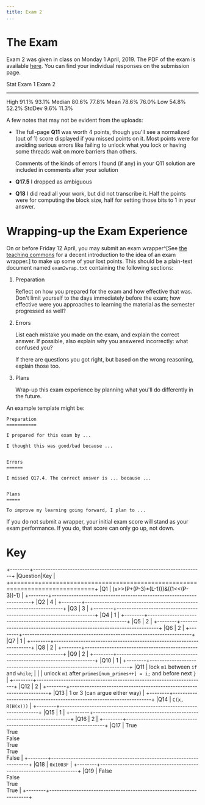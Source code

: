 ```yaml
---
title: Exam 2
...
```


# The Exam

Exam 2 was given in class on Monday 1 April, 2019.
The PDF of the exam is available [here](files/s2019exam2.pdf).
You can find your individual responses on the submission page.

Stat        Exam 1       Exam 2
------      -------      -------
High        91.1%        93.1%
Median      80.6%        77.8%
Mean        78.6%        76.0%
Low         54.8%        52.2%
StdDev       9.6%        11.3%

A few notes that may not be evident from the uploads:

- The full-page **Q11** was worth 4 points,
    though you'll see a normalized (out of 1) score displayed if you missed points on it.
    Most points were for avoiding serious errors like failing to unlock what you lock or having some threads wait on more barriers than others.
    
    Comments of the kinds of errors I found (if any) in your Q11 solution are included in comments after your solution
- **Q17.5** I dropped as ambiguous
- **Q18** I did read all your work, but did not transcribe it.
    Half the points were for computing the block size,
    half for setting those bits to 1 in your answer.

# Wrapping-up the Exam Experience

On or before Friday 12 April, you may submit an exam wrapper^[See [the teaching commons](https://teachingcommons.stanford.edu/teaching-talk/exam-wrappers) for a decent introduction to the idea of an exam wrapper.] to make up some of your lost points. This should be a plain-text document named `exam2wrap.txt` containing the following sections:

1. Preparation

    Reflect on how you prepared for the exam and how effective that was.
    Don't limit yourself to the days immediately before the exam; how effective were you approaches to learning the material as the semester progressed as well?

2. Errors
    
    List each mistake you made on the exam, and explain the correct answer.
    If possible, also explain why you answered incorrectly: what confused you?
    
    If there are questions you got right, but based on the wrong reasoning, explain those too.

3. Plans
    
    Wrap-up this exam experience by planning what you'll do differently in the future.

An example template might be:


```
Preparation
===========

I prepared for this exam by ...

I thought this was good/bad because ...


Errors
======

I missed Q17.4. The correct answer is ... because ...


Plans
=====

To improve my learning going forward, I plan to ...
```

If you do not submit a wrapper, your initial exam score will stand as your exam performance. If you do, that score can only go up, not down.

# Key

+--------+---------------------------------------------------------------------+
|Question|Key                                                                  |
+========+=====================================================================+
|Q1      | (x>>(P+(P-3)*(L-1)))&((1<<(P-3))-1)                                 |
+--------+---------------------------------------------------------------------+
|Q2      | 4                                                                   |
+--------+---------------------------------------------------------------------+
|Q3      | 3                                                                   |
+--------+---------------------------------------------------------------------+
|Q4      | 1                                                                   |
+--------+---------------------------------------------------------------------+
|Q5      | 2                                                                   |
+--------+---------------------------------------------------------------------+
|Q6      | 2                                                                   |
+--------+---------------------------------------------------------------------+
|Q7      | 1                                                                   |
+--------+---------------------------------------------------------------------+
|Q8      | 2                                                                   |
+--------+---------------------------------------------------------------------+
|Q9      | 2                                                                   |
+--------+---------------------------------------------------------------------+
|Q10     | 1                                                                   |
+--------+---------------------------------------------------------------------+
|Q11     | lock `m1` between `if` and `while`;                                 |
|        | unlock `m1` after `primes[num_primes++] = i;` and before next `}`   |
+--------+---------------------------------------------------------------------+
|Q12     | 2                                                                   |
+--------+---------------------------------------------------------------------+
|Q13     | 1 or 3 (can argue either way)                                       |
+--------+---------------------------------------------------------------------+
|Q14     | `C(x, R(H(x)))`                                                     |
+--------+---------------------------------------------------------------------+
|Q15     | 1                                                                   |
+--------+---------------------------------------------------------------------+
|Q16     | 2                                                                   |
+--------+---------------------------------------------------------------------+
|Q17     | True<br/>True<br/>False<br/>True<br/>True<br/>False                 |
+--------+---------------------------------------------------------------------+
|Q18     | `0x1003F`                                                           |
+--------+---------------------------------------------------------------------+
|Q19     | False<br/>False<br/>True<br/>True                                   |
+--------+---------------------------------------------------------------------+

